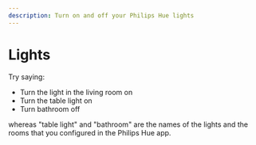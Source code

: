 ```yaml
---
description: Turn on and off your Philips Hue lights
---
```


# Lights

Try saying:

* Turn the light in the living room on
* Turn the table light on
* Turn bathroom off

whereas "table light" and "bathroom" are the names of the lights and the rooms that you configured in the Philips Hue app.

